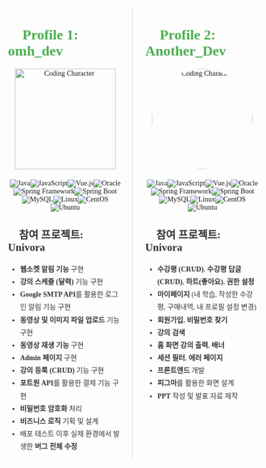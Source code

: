 <div style="display: flex; justify-content: space-around; align-items: flex-start; margin-top: 30px; font-family: 'Arial, sans-serif';">
  <!-- 첫 번째 프로필 -->
  <div style="width: 45%; text-align: left; border-right: 1px solid #ddd; padding-right: 20px;">
    <h1 style="font-size: 2em; color: #4CAF50;">
      <strong>🌟 Profile 1: omh_dev 🌟</strong>
    </h1>
    <div style="text-align: center; margin-bottom: 20px;">
      <img src="https://raw.githubusercontent.com/omh1004/univora/dev/src/main/webapp/resources/images/omh_dev.png" alt="Coding Character" width="200" />
    </div>
    <div style="display: flex; justify-content: center; flex-wrap: wrap; margin-bottom: 20px;">
      <img src="https://img.shields.io/badge/Java-007396?style=for-the-badge&logo=coffee&logoColor=white" alt="Java" />
      <img src="https://img.shields.io/badge/JavaScript-F7DF1E?style=for-the-badge&logo=javascript&logoColor=black" alt="JavaScript" />
      <img src="https://img.shields.io/badge/Vue.js-4FC08D?style=for-the-badge&logo=vue.js&logoColor=white" alt="Vue.js" />
      <img src="https://img.shields.io/badge/Oracle-F80000?style=for-the-badge&logo=oracle&logoColor=white" alt="Oracle" />
      <img src="https://img.shields.io/badge/Spring%20Framework-6DB33F?style=for-the-badge&logo=spring&logoColor=white" alt="Spring Framework" />
      <img src="https://img.shields.io/badge/Spring%20Boot-6DB33F?style=for-the-badge&logo=spring-boot&logoColor=white" alt="Spring Boot" />
      <img src="https://img.shields.io/badge/MySQL-4479A1?style=for-the-badge&logo=mysql&logoColor=white" alt="MySQL" />
      <img src="https://img.shields.io/badge/Linux-FCC624?style=for-the-badge&logo=linux&logoColor=black" alt="Linux" />
      <img src="https://img.shields.io/badge/CentOS-262577?style=for-the-badge&logo=centos&logoColor=white" alt="CentOS" />
      <img src="https://img.shields.io/badge/Ubuntu-E95420?style=for-the-badge&logo=ubuntu&logoColor=white" alt="Ubuntu" />
    </div>
    <div>
      <h2 style="font-size: 1.5em; color: #333;">📌 참여 프로젝트: Univora</h2>
      <ul style="font-size: 1em; line-height: 1.8; color: #333;">
        <li><strong>웹소켓 알림 기능</strong> 구현</li>
        <li><strong>강의 스케줄 (달력)</strong> 기능 구현</li>
        <li><strong>Google SMTP API</strong>를 활용한 로그인 알림 기능 구현</li>
        <li><strong>동영상 및 이미지 파일 업로드</strong> 기능 구현</li>
        <li><strong>동영상 재생 기능</strong> 구현</li>
        <li><strong>Admin 페이지</strong> 구현</li>
        <li><strong>강의 등록 (CRUD)</strong> 기능 구현</li>
        <li><strong>포트원 API</strong>를 활용한 결제 기능 구현</li>
        <li><strong>비밀번호 암호화</strong> 처리</li>
        <li><strong>비즈니스 로직</strong> 기획 및 설계</li>
        <li>배포 테스트 이후 실제 환경에서 발생한 <strong>버그 전체 수정</strong></li>
      </ul>
    </div>
  </div>

  <!-- 두 번째 프로필 -->
  <div style="width: 45%; text-align: left; padding-left: 20px;">
    <h1 style="font-size: 2em; color: #4CAF50;">
      <strong>🌟 Profile 2: Another_Dev 🌟</strong>
    </h1>
    <div style="text-align: center; margin-bottom: 20px;">
      <!-- 이미지에 동그란 효과 추가 -->
      <img src="https://raw.githubusercontent.com/omh1004/univora/dev/src/main/webapp/resources/images/sulgi.png" alt="Coding Character" width="200" style="border-radius: 50%;" />
    </div>
    <div style="display: flex; justify-content: center; flex-wrap: wrap; margin-bottom: 20px;">
      <img src="https://img.shields.io/badge/Java-007396?style=for-the-badge&logo=coffee&logoColor=white" alt="Java" />
      <img src="https://img.shields.io/badge/JavaScript-F7DF1E?style=for-the-badge&logo=javascript&logoColor=black" alt="JavaScript" />
      <img src="https://img.shields.io/badge/Vue.js-4FC08D?style=for-the-badge&logo=vue.js&logoColor=white" alt="Vue.js" />
      <img src="https://img.shields.io/badge/Oracle-F80000?style=for-the-badge&logo=oracle&logoColor=white" alt="Oracle" />
      <img src="https://img.shields.io/badge/Spring%20Framework-6DB33F?style=for-the-badge&logo=spring&logoColor=white" alt="Spring Framework" />
      <img src="https://img.shields.io/badge/Spring%20Boot-6DB33F?style=for-the-badge&logo=spring-boot&logoColor=white" alt="Spring Boot" />
      <img src="https://img.shields.io/badge/MySQL-4479A1?style=for-the-badge&logo=mysql&logoColor=white" alt="MySQL" />
      <img src="https://img.shields.io/badge/Linux-FCC624?style=for-the-badge&logo=linux&logoColor=black" alt="Linux" />
      <img src="https://img.shields.io/badge/CentOS-262577?style=for-the-badge&logo=centos&logoColor=white" alt="CentOS" />
      <img src="https://img.shields.io/badge/Ubuntu-E95420?style=for-the-badge&logo=ubuntu&logoColor=white" alt="Ubuntu" />
    </div>
    <div>
      <h2 style="font-size: 1.5em; color: #333;">📌 참여 프로젝트: Univora</h2>
      <ul style="font-size: 1em; line-height: 1.8; color: #333;">
        <li><strong>수강평 (CRUD)</strong>, <strong>수강평 답글 (CRUD)</strong>, <strong>하트(좋아요)</strong>, <strong>권한 설정</strong></li>
        <li><strong>마이페이지</strong> (내 학습, 작성한 수강평, 구매내역, 내 프로필 설정 변경)</li>
        <li><strong>회원가입</strong>, <strong>비밀번호 찾기</strong></li>
        <li><strong>강의 검색</strong></li>
        <li><strong>홈 화면 강의 출력</strong>, <strong>배너</strong></li>
        <li><strong>세션 필터</strong>, <strong>에러 페이지</strong></li>
        <li><strong>프론트엔드</strong> 개발</li>
        <li><strong>피그마</strong>를 활용한 화면 설계</li>
        <li><strong>PPT</strong> 작성 및 발표 자료 제작</li>
      </ul>
    </div>
  </div>
</div>
